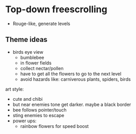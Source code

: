 # Top-down freescrolling

- Rouge-like, generate levels

## Theme ideas

- birds eye view
  - bumblebee
  - in flower fields
  - collect nectar/pollen
  - have to get all the flowers to go to the next level
  - avoid hazards like: carniverous plants, spiders, birds

art style:
- cute and chibi
- but near enemies tone get darker. maybe a black border
- bee follows pointer/touch
- sting enemies to escape
- power ups:
  - rainbow flowers for speed boost

